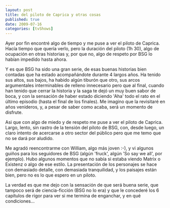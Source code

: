 ```yaml
--- 
layout: post 
title: del piloto de Caprica y otras cosas 
published: true 
date: 2009-07-16 
categories: [tvShows] 
--- 
```

Ayer por fin encontré algo de tiempo y me puse a ver el piloto de Caprica. Hacía tiempo que quería verlo, pero la duración del piloto (1h 30), algo de ocupación en otras historias y, por que no, algo de respeto por BSG lo habían impedido hasta ahora.

Y es que BSG ha sido una gran serie, de esas buenas historias bien contadas que ha estado acompañándote durante 4 largos años. Ha tenido sus altos, sus bajos, ha habido algún tiburón que otro, sus arcos argumentales interminables de relleno innecesario pero que al final, cuando han tenido que cerrar la historia y la saga te dejó un muy buen sabor de boca, y con la sensación de haber estado diciendo 'Aha' todo el rato en el último episodio (hasta el final de los finales). Me imagino que la revisitaré en años venideros, y, a pesar de saber como acaba,
será un momento de disfrute.

Asi que con algo de miedo y de respeto me puse a ver el piloto de Caprica. Largo, lento, sin rastro de la tensión del piloto de BSG, con, desde luego, un claro intento de acercarse a otro sector del público pero que me temo que no se dará por aludido.

Me agradó reencontrarme con William, algo más joven :-), y vi algunos guiños para los seguidores de BSG (algún 'fruck', algún 'So say we all', por ejemplo). Hubo algunos momentos que no sabía si estaba viendo Matrix o Existenz o algo de ese estilo. La presentación de los personajes se hace con demasiado detalle, con demasiada tranquilidad, y los paisajes están bien, pero no es lo que espero en un piloto.

La verdad es que me dejo con la sensación de que será buena serie, que tampoco será de ciencia-ficción (BSG no lo era) y que le concederé los 6 capítulos de rigor para ver si me termina de enganchar, y en qué condiciones...
